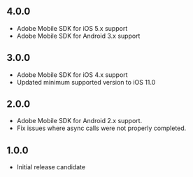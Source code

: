 ## 4.0.0

* Adobe Mobile SDK for iOS 5.x support
* Adobe Mobile SDK for Android 3.x support

## 3.0.0

* Adobe Mobile SDK for iOS 4.x support
* Updated minimum supported version to iOS 11.0

## 2.0.0

* Adobe Mobile SDK for Android 2.x support.
* Fix issues where async calls were not properly completed.

## 1.0.0

* Initial release candidate
